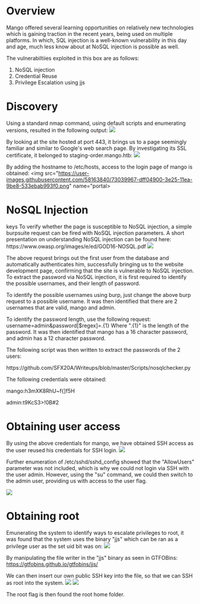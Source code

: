 <h1> Overview </h1>

Mango offered several learning opportunities on relatively new technologies which is gaining traction in the recent years, being used on multiple platforms. In which, SQL injection is a well-known vulnerability in this day and age, much less know about at NoSQL injection is possible as well.

The vulnerabiltiies exploited in this box are as follows:
<ol type="1">
  <li>NoSQL injection</li>
  <li>Credential Reuse</li>
  <li>Privilege Escalation using jjs</li>
</ol>

<h1> Discovery </h1>
Using a standard nmap command, using default scripts and enumerating versions, resulted in the following output: 
<img src="https://user-images.githubusercontent.com/58163840/73039115-ddd8bb00-3e22-11ea-8c02-73e895b508c1.png" name="nmap">

By looking at the site hosted at port 443, it brings us to a page seemingly familiar and similar to Google's web search page. By investigating its SSL certificate, it belonged to staging-order.mango.htb:
<img src="https://user-images.githubusercontent.com/58163840/73039692-0d88c280-3e25-11ea-9af0-102662cd1ebd.png" name="mango">

By adding the hostname to /etc/hosts, access to the login page of mango is obtained:
<img src="https://user-images.githubusercontent.com/58163840/73039967-dff04900-3e25-11ea-9be8-533ebab993f0.png" name="portal>

<h1> NoSQL Injection </h1>keys
To verify whether the page is susceptible to NoSQL injection, a simple burpsuite request can be fired with NoSQL injection parameters. A short presentation on understanding NoSQL injection can be found here: https://www.owasp.org/images/e/ed/GOD16-NOSQL.pdf

<img src="https://user-images.githubusercontent.com/58163840/73044002-b63f1e00-3e35-11ea-8b82-5ebc6673a669.png" name="burp">

The above request brings out the first user from the database and automatically authenticates him, successfully bringing us to the website development page, confirming that the site is vulnerable to NoSQL injection. To extract the password via NoSQL injection, it is first required to identify the possible usernames, and their length of password.

To identify the possible usernames using burp, just change the above burp request to a possible username. It was then identified that there are 2 usernames that are valid, mango and admin.

To identify the password length, use the following request:
username=admin&password[$regex]=.{1}
Where ".{1}" is the length of the password. 
It was then identified that mango has a 16 character password, and admin has a 12 character password.

The following script was then written to extract the passwords of the 2 users:
<p>https://github.com/SFX20A/Writeups/blob/master/Scripts/nosqlchecker.py

<p>The following credentials were obtained:
<p>mango:h3mXK8RhU~f{]f5H
<p>admin:t9KcS3>!0B#2

<h1>Obtaining user access</h1>
By using the above credentials for mango, we have obtained SSH access as the user reused his credentials for SSH login.
<img src="https://user-images.githubusercontent.com/58163840/73630886-64f91080-4625-11ea-9b40-9214b066a04b.png" name="useraccess">

Further enumeration of /etc/sshd/sshd_config showed that the "AllowUsers" parameter was not included, which is why we could not login via SSH with the user admin. However, using the "su" command, we could then switch to the admin user, providing us with access to the user flag.

<img src="https://user-images.githubusercontent.com/58163840/73631278-81e21380-4626-11ea-9a8a-a5b16b39d6cd.png" name="userflag">

<h1>Obtaining root </h1>
Emunerating the system to identify ways to escalate privileges to root, it was found that the system uses the binary "jjs" which can be ran as a privilege user as the set uid bit was on:

<img src="https://user-images.githubusercontent.com/58163840/73631578-64617980-4627-11ea-8359-b57f03e68bf9.png" name="jjs">

By manipulating the file writer in the "jjs" binary as seen in GTFOBins:
https://gtfobins.github.io/gtfobins/jjs/

We can then insert our own public SSH key into the file, so that we can SSH as root into the system.
<img src="https://user-images.githubusercontent.com/58163840/73631984-7bed3200-4628-11ea-9187-2d00c24d8d47.png" name="filewrite">
<img src="https://user-images.githubusercontent.com/58163840/73631993-80b1e600-4628-11ea-9ecf-d71d28f0ba24.png" name="root">

The root flag is then found the root home folder.


                                                                                                                      
                                                                                
